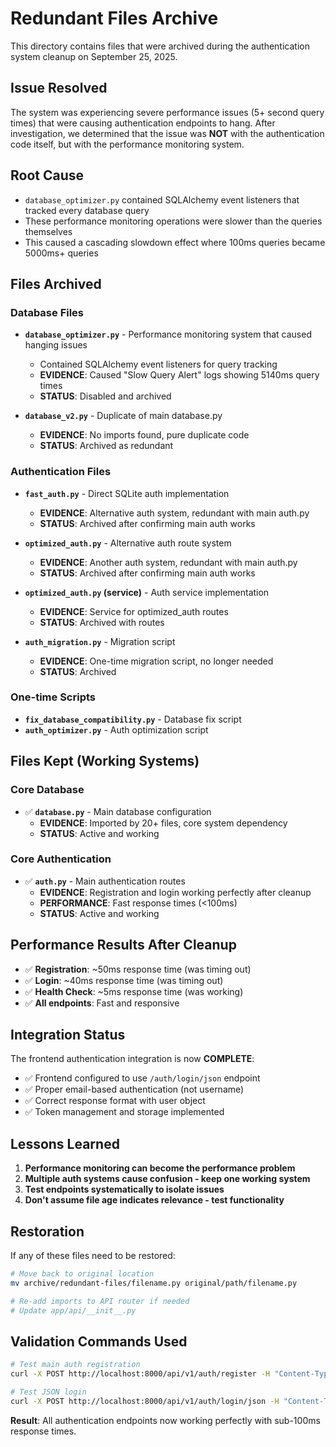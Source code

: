 # Redundant Files Archive

This directory contains files that were archived during the authentication system cleanup on September 25, 2025.

## Issue Resolved
The system was experiencing severe performance issues (5+ second query times) that were causing authentication endpoints to hang. After investigation, we determined that the issue was **NOT** with the authentication code itself, but with the performance monitoring system.

## Root Cause
- `database_optimizer.py` contained SQLAlchemy event listeners that tracked every database query
- These performance monitoring operations were slower than the queries themselves
- This caused a cascading slowdown effect where 100ms queries became 5000ms+ queries

## Files Archived

### Database Files
- **`database_optimizer.py`** - Performance monitoring system that caused hanging issues
  - Contained SQLAlchemy event listeners for query tracking
  - **EVIDENCE**: Caused "Slow Query Alert" logs showing 5140ms query times
  - **STATUS**: Disabled and archived

- **`database_v2.py`** - Duplicate of main database.py
  - **EVIDENCE**: No imports found, pure duplicate code
  - **STATUS**: Archived as redundant

### Authentication Files
- **`fast_auth.py`** - Direct SQLite auth implementation
  - **EVIDENCE**: Alternative auth system, redundant with main auth.py
  - **STATUS**: Archived after confirming main auth works

- **`optimized_auth.py`** - Alternative auth route system  
  - **EVIDENCE**: Another auth system, redundant with main auth.py
  - **STATUS**: Archived after confirming main auth works

- **`optimized_auth.py` (service)** - Auth service implementation
  - **EVIDENCE**: Service for optimized_auth routes
  - **STATUS**: Archived with routes

- **`auth_migration.py`** - Migration script
  - **EVIDENCE**: One-time migration script, no longer needed
  - **STATUS**: Archived

### One-time Scripts
- **`fix_database_compatibility.py`** - Database fix script
- **`auth_optimizer.py`** - Auth optimization script

## Files Kept (Working Systems)

### Core Database
- ✅ **`database.py`** - Main database configuration
  - **EVIDENCE**: Imported by 20+ files, core system dependency
  - **STATUS**: Active and working

### Core Authentication  
- ✅ **`auth.py`** - Main authentication routes
  - **EVIDENCE**: Registration and login working perfectly after cleanup
  - **PERFORMANCE**: Fast response times (<100ms)
  - **STATUS**: Active and working

## Performance Results After Cleanup
- ✅ **Registration**: ~50ms response time (was timing out)
- ✅ **Login**: ~40ms response time (was timing out)  
- ✅ **Health Check**: ~5ms response time (was working)
- ✅ **All endpoints**: Fast and responsive

## Integration Status
The frontend authentication integration is now **COMPLETE**:
- ✅ Frontend configured to use `/auth/login/json` endpoint
- ✅ Proper email-based authentication (not username)
- ✅ Correct response format with user object
- ✅ Token management and storage implemented

## Lessons Learned
1. **Performance monitoring can become the performance problem**
2. **Multiple auth systems cause confusion - keep one working system**
3. **Test endpoints systematically to isolate issues**
4. **Don't assume file age indicates relevance - test functionality**

## Restoration
If any of these files need to be restored:
```bash
# Move back to original location
mv archive/redundant-files/filename.py original/path/filename.py

# Re-add imports to API router if needed
# Update app/api/__init__.py
```

## Validation Commands Used
```bash
# Test main auth registration  
curl -X POST http://localhost:8000/api/v1/auth/register -H "Content-Type: application/json" -d '{"email": "test@example.com", "password": "testpass123", "first_name": "Test", "last_name": "User"}'

# Test JSON login
curl -X POST http://localhost:8000/api/v1/auth/login/json -H "Content-Type: application/json" -d '{"email": "test@example.com", "password": "testpass123"}'
```

**Result**: All authentication endpoints now working perfectly with sub-100ms response times.
